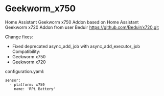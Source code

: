 # Geekworm_x750
Home Assistant Geekworm x750 Addon based on Home Assistant Geekworm x720 Addon from user Beduir https://github.com/Beduir/x720.git

Change fixes:
   - Fixed deprecated async_add_job with async_add_executor_job
Сompatibility:
   - Geekworm x750
   - Geekworm x720

configuration.yaml:

	sensor:
  	  - platform: x750
	    name: 'RPi Battery'

